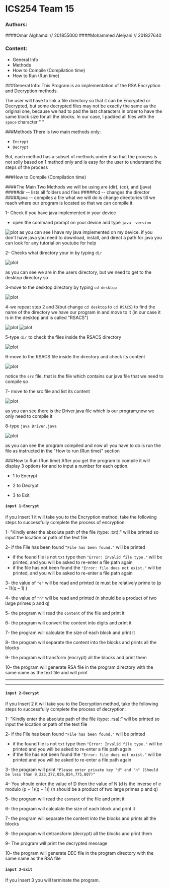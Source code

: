 # ICS254 Team 15

### Authors:
####Omar Alghamdi // 201855000
####Mohammed Alelyani // 201827640

### Content:
- General Info
- Methods
- How to Compile (Compilation time)
- How to Run     (Run time)

###General Info:
This Program is an implementation of the RSA Encryption and Decryption methods.

The user will have to link a file directory so that it can be  Encrypted or Decrypted, but some decrypted files may not be exactly the same as the original one, because we had to pad the last characters in order to have the same block size for all the blocks. In our case, I padded all files with the `space` character " "


###Methods
There is two main methods only:
- `Encrypt`
- `Decrypt`

But, each method has a subset of methods under it so that the process is not solly based on 1 method only and is easy for the user to understand the steps of the process 


###How to Compile (Compilation time)

####The Main Two Methods we will be using are (dir), (cd), and (java)
#####dir -- lists all folders and files 
#####cd -- changes the director
#####java -- compiles a file
what we will do is change directories till we reach where our program is located so that we can compile it.  

1- Check if you have java implemented in your device

- open the command prompt on your device and type `java -version`

![plot](illustration\javaversion.png)
 as you can see I have my java implemented on my device. if you don't have java you need to download, install, and direct a path for java you can look for any tutorial on youtube for help

 
2- Checks what directory your in by typing `dir`

![plot](illustration\start.png)

as you can see we are in the users directory, but we need to get to the desktop directory so

3-move to the desktop directory by typing `cd desktop`

![plot](illustration\desktopimg.png)


4-we repeat step 2 and 3(but change `cd desktop` to `cd RSACS`) to find the name of the directory we have our program in and move to it (in our case it is in the desktop and is called "RSACS")

![plot](illustration\foundRSA.png)
![plot](illustration\cdRSA.png)

5-type `dir` to check the files inside the RSACS directory

![plot](illustration\inRSA.png)

6-move to the RSACS file inside the directory and check its content

![plot](illustration\t5.png)

notice the `src` file, that is the file which contains our java file that we need to compile so

7- move to the src file and list its content

![plot](illustration\srcf.png)

as you can see there is the Driver.java file which is our program,now we only need to compile it 

8-type `java Driver.java`

![plot](illustration\final.png)

as you can see the program compiled and now all you have to do is run the file as instructed in the "How to run (Run time)" section

  
###How to Run     (Run time)
After you get the program to compile it will display 3 options for and to input a number for each option.

- 1 to Encrypt

- 2 to Decrypt

- 3 to Exit


#### `input 1-Encrypt`

if you Insert 1 it will take you to the Encryption method, take the following steps to successfully complete the process of encryption:

1- "Kindly enter the absolute path of the file (type: .txt):" will be printed 
so input the location or path of the text file

2-  if the File has been found `"File has been found."` will be printed 
- if the found file is not `txt` type then `"Error: Invalid file type."` will be printed, and you will be asked to re-enter a file path again
- if the file has not been found the `"Error: file does not exist."` will be printed, and you will be asked to re-enter a file path again

3- the value of `"e"` will be read and printed  (e must be relatively prime to (p – 1)(q – 1) )

4- the value of `"n"` will be read and printed (n should be a product of two large primes p and q)

5- the program will read the `content` of the file and print it  

6- the program will convert the content into digits and print it

7- the program will calculate the size of each block and print it

8- the program will separate the content into the blocks and prints all the blocks 

9- the program will transform (encrypt) all the blocks and print them 

10- the program will generate RSA file in the program directory with the same name as the text file and will print

------------------------------------------------------------------------------------------
------------------------------------------------------------------------------------------

#### `input 2-Decrypt`

if you Insert 2 it will take you to the Decryption method, take the following steps to successfully complete the process of decryption:

1- "Kindly enter the absolute path of the file (type: .rsa):" will be printed 
so input the location or path of the text file

2-  if the File has been found `"File has been found."` will be printed 
- if the found file is not `txt` type then `"Error: Invalid file type."` will be printed and you will be asked to re-enter a file path again
- if the file has not been found the `"Error: file does not exist."` will be printed and you will be asked to re-enter a file path again

3- the program will print `"Please enter private key "d" and "n" (Should be less than 9,223,372,036,854,775,807)"` 

4- You should enter the value of D then the value of N (d is the inverse of e modulo (p − 1)(q − 1)) (n should be a product of two large primes p and q)

5- the program will read the `content` of the file and print it  

6- the program will calculate the size of each block and print it

7- the program will separate the content into the blocks and prints all the blocks 

8- the program will detransform (decrypt) all the blocks and print them 

9- The program will print the decrypted message 

10- the program will generate DEC file in the program directory with the same name as the RSA file

#### `input 3-Exit`

If you Insert 3 you will terminate the program.